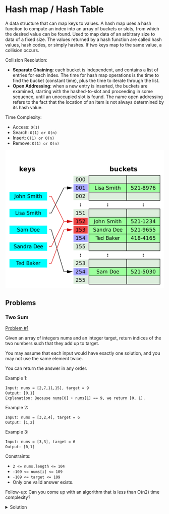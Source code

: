 # Hash map / Hash Table
A data structure that can map keys to values. A hash map uses a hash function
to compute an index into an array of buckets or slots, from which the desired
value can be found. Used to map data of an arbitrary size to data of a fixed
size. The values returned by a hash function are called hash values, hash
codes, or simply hashes. If two keys map to the same value, a collision occurs.

Collision Resolution:
-	**Separate Chaining**: each bucket is independent, and contains a list of
	entries for each index. The time for hash map operations is the time to
	find the bucket (constant time), plus the time to iterate through the list.
-	**Open Addressing**: when a new entry is inserted, the buckets are examined,
	starting with the hashed-to-slot and proceeding in some sequence, until an
	unoccupied slot is found. The name open addressing refers to the fact that
	the location of an item is not always determined by its hash value.

Time Complexity:
-	Access: `O(1)`
-	Search: `O(1) or O(n)`
-	Insert: `O(1) or O(n)`
-	Remove: `O(1) or O(n)`

[![Click to watch explanation on YouTube](../images/hash.png?raw=true)](https://www.youtube.com/watch?v=OnPP5xDmFv0)

## Problems

### Two Sum

[Problem #1](https://leetcode.com/problems/two-sum)

Given an array of integers nums and an integer target, return indices of the
two numbers such that they add up to target.

You may assume that each input would have exactly one solution, and you may not
use the same element twice.

You can return the answer in any order.

Example 1:
```python3
Input: nums = [2,7,11,15], target = 9
Output: [0,1]
Explanation: Because nums[0] + nums[1] == 9, we return [0, 1].
```

Example 2:

```python3
Input: nums = [3,2,4], target = 6
Output: [1,2]
```

Example 3:

```python3
Input: nums = [3,3], target = 6
Output: [0,1]
```

Constraints:
-	`2 <= nums.length <= 104`
-	`-109 <= nums[i] <= 109`
-	`-109 <= target <= 109`
-	Only one valid answer exists.
 
Follow-up: Can you come up with an algorithm that is less than O(n2) time
complexity?

</p></details>

<details><summary> Solution
</summary><p>

**Golang**:
 
```go
// TODO(exesse): paste solution here
```

**Python3**:

```python3
class Solution:
    def twoSum(self, nums: List[int], target: int) -> List[int]:
        history = {}
        for index in range(len(nums)):
            check = target - int(nums[index])
            if check in history:
                return [history[check], index]
            history[int(nums[index])] = index
```

</p></details>
